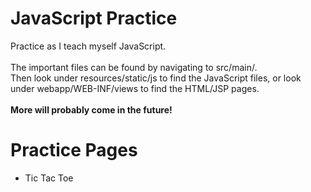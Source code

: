 # JavaScript Practice
Practice as I teach myself JavaScript.
<br><br>
The important files can be found by navigating to src/main/.<br>
Then look under resources/static/js to find the JavaScript files, or look under webapp/WEB-INF/views to find the HTML/JSP pages.
<br><br>
<b>More will probably come in the future!</b>


<h1>Practice Pages</h1>
<ul>
  <li>Tic Tac Toe</li>
</ul>
